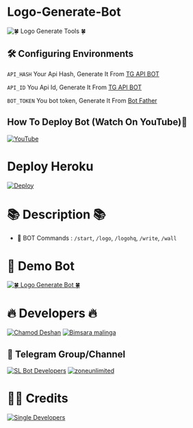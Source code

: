 # Logo-Generate-Bot 

![🍀 Logo Generate Tools 🍀](https://telegra.ph/file/61e5a2d1009c4cbdaf67d.jpg)



## 🛠 Configuring Environments

``` API_HASH ``` Your Api Hash, Generate It From [TG API BOT](https://t.me/TgApiextractorBot)

``` API_ID ``` You Api Id, Generate It From [TG API BOT](https://t.me/TgApiextractorBot)

``` BOT_TOKEN ``` You bot token, Generate It From [Bot Father](https://t.me/BotFather)



## How To Deploy Bot (Watch On YouTube)🌷
[![ YouTube ](https://telegra.ph/file/04f4e08d3d96e237b6bad.jpg)](https://youtu.be/SEzZTL2eQ6k)



# Deploy Heroku 

[![Deploy](https://telegra.ph/file/bcf6fbca3700a360645d7.jpg)](https://heroku.com/deploy?template=https://github.com/SL-Bot-Developers/logo-tools.git)

# 📚 Description 📚
 

- 🔑 BOT Commands : `/start`, `/logo`, `/logohq`, `/write`, `/wall`



# 🌸 Demo Bot


[![🍀 Logo Generate Bot 🍀](https://telegra.ph/file/f593b501ef80a573d6cdf.jpg)](https://t.me/The_logo_generate_bot)


# 🔥 Developers 🔥

[![Chamod Deshan ](https://telegra.ph/file/51d4f585cc318baed6093.jpg)](https://t.me/chamod_deshan)
[![Bimsara malinga ](https://telegra.ph/file/66d4d94323712adcbd619.jpg)](https://t.me/bimsaramalinga)



## 🌷 Telegram Group/Channel

[![ SL Bot Developers ](https://telegra.ph/file/8d2ce03f6e28d9df777bb.jpg)](https://t.me/SL_BotDevelopers)
[![zoneunlimited ](https://telegra.ph/file/a08c7185f0f836d8a6f0f.jpg)](https://t.me/zoneunlimited) 



# 🙋‍♂ Credits 

[![ Single Developers ](https://telegra.ph/file/2780f811d0f1231fc8801.jpg)](https://t.me/SingleDevelopers)

##

